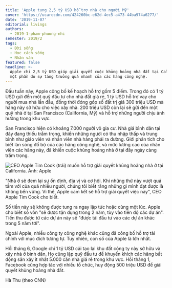 ```yaml
---
title: 'Apple tung 2,5 tỷ USD hỗ trợ nhà cho người Mỹ'
cover: 'https://ucarecdn.com/424260bc-e62d-4ec5-a473-44ba974a6277/'
date: '2019-11-07'
editorial: livings
authors:
  - 2019-1-pham-phuong-nhi
semester: 2019/2
tags:
  - Đời sống
  - Học cách sống
  - Nhân văn
featured: false
headline: >-
  Apple chi 2,5 tỷ USD giúp giải quyết cuộc khủng hoảng nhà đất tại California -
  một phần do sự tăng trưởng quá nhanh của các hãng công nghệ.
---
```

Đầu tuần này, Apple công bố kế hoạch hỗ trợ gồm 5 điểm. Trong đó có 1 tỷ USD gửi đến một quỹ đầu tư cho nhà đất giá rẻ, 1 tỷ USD hỗ trợ vay cho người mua nhà lần đầu, đồng thời đóng góp số đất trị giá 300 triệu USD mà hãng này sở hữu cho việc xây nhà. 200 triệu USD còn lại sẽ gửi đến một quỹ nhà ở tại San Francisco (California, Mỹ) và hỗ trợ những người chịu ảnh hưởng trong khu vực.



San Francisco hiện có khoảng 7.000 người vô gia cư. Nhà giá bình dân tại đây đang thiếu trầm trọng, khiến những người có thu nhập thấp và trung bình như giáo viên và nhân viên nhà hàng phải ra đường. Giới phân tích cho biết làn sóng đổ bộ của các hãng công nghệ, và mức lương cao của nhân viên các hãng này, đã khiến cuộc khủng hoảng nhà ở tại đây ngày càng trầm trọng.

![CEO Apple Tim Cook (trái) muốn hỗ trợ giải quyết khủng hoảng nhà ở tại California. Ảnh: Apple](https://ucarecdn.com/f9b02dbf-2a4f-4eac-afa4-5bbc83201b96/ "CEO Apple Tim Cook (trái) muốn hỗ trợ giải quyết khủng hoảng nhà ở tại California. Ảnh: Apple")

"Nhà ở sẽ đem lại sự ổn định, địa vị và cơ hội. Khi những thứ này vượt quá tầm với của quá nhiều người, chúng tôi biết rằng những gì mình đạt được là không bền vững. Vì thế, Apple cam kết sẽ hỗ trợ giải quyết việc này", CEO Apple Tim Cook cho biết.



Số tiền này sẽ không được tung ra ngay lập tức hoặc cùng một lúc. Apple cho biết số vốn "sẽ được tận dụng trong 2 năm, tùy vào tiến độ các dự án". Tiền thu được từ các dự án này sẽ "được tái đầu tư vào các dự án khác trong 5 năm tới".



Ngoài Apple, nhiều công ty công nghệ khác cũng đã công bố hỗ trợ tài chính với mục đích tương tự. Tuy nhiên, con số của Apple là lớn nhất.



Hồi tháng 6, Google chi 1 tỷ USD cải tạo lại khu đất công ty này sở hữu và xây nhà ở bình dân. Họ cũng lập quỹ đầu tư để khuyến khích các hãng bất động sản xây ít nhất 5.000 căn nhà giá rẻ trong khu vực. Hồi tháng 1, Facebook cũng hợp tác với nhiều tổ chức, huy động 500 triệu USD để giải quyết khủng hoảng nhà đất.



Hà Thu (theo CNN)
